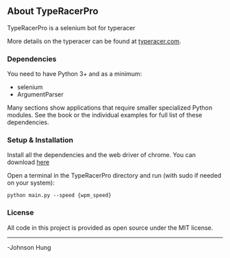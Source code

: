## About TypeRacerPro
TypeRacerPro is a selenium bot for typeracer

More details on the typeracer can be found at [typeracer.com](https://play.typeracer.com/).

### Dependencies
You need to have Python 3+ and as a minimum:

* selenium
* ArgumentParser

Many sections show applications that require smaller specialized Python modules. See the book or the individual examples for full list of these dependencies. 

### Setup & Installation

Install all the dependencies and the web driver of chrome. You can download [here](https://chromedriver.chromium.org/downloads) 

Open a terminal in the TypeRacerPro directory and run (with sudo if needed on your system):

	python main.py --speed {wpm_speed}

### License

All code in this project is provided as open source under the MIT license.

---
-Johnson Hung
